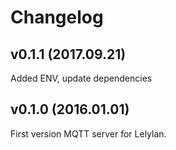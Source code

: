 # Changelog
## v0.1.1 (2017.09.21)
Added ENV, update dependencies

## v0.1.0 (2016.01.01)

First version MQTT server for Lelylan.
